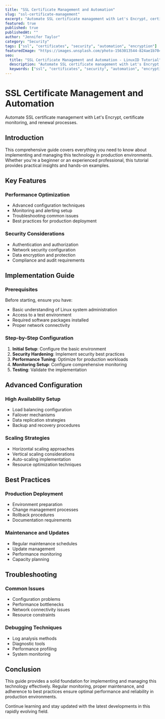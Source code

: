 ```yaml
---
title: "SSL Certificate Management and Automation"
slug: "ssl-certificate-management"
excerpt: "Automate SSL certificate management with Let's Encrypt, certificate monitoring, and renewal processes."
featured: true
published: true
publishedAt: ""
author: "Jennifer Taylor"
category: "Security"
tags: ["ssl", "certificates", "security", "automation", "encryption"]
featuredImage: "https://images.unsplash.com/photo-1563013544-824ae1b704d3?w=800&h=400&fit=crop&crop=center"
seo:
  title: "SSL Certificate Management and Automation - LinuxID Tutorial"
  description: "Automate SSL certificate management with Let's Encrypt, certificate monitoring, and renewal processes."
  keywords: ["ssl", "certificates", "security", "automation", "encryption"]
---
```


# SSL Certificate Management and Automation

Automate SSL certificate management with Let's Encrypt, certificate monitoring, and renewal processes.

## Introduction

This comprehensive guide covers everything you need to know about implementing and managing this technology in production environments. Whether you're a beginner or an experienced professional, this tutorial provides practical insights and hands-on examples.

## Key Features

### Performance Optimization
- Advanced configuration techniques
- Monitoring and alerting setup
- Troubleshooting common issues
- Best practices for production deployment

### Security Considerations
- Authentication and authorization
- Network security configuration
- Data encryption and protection
- Compliance and audit requirements

## Implementation Guide

### Prerequisites
Before starting, ensure you have:
- Basic understanding of Linux system administration
- Access to a test environment
- Required software packages installed
- Proper network connectivity

### Step-by-Step Configuration
1. **Initial Setup**: Configure the basic environment
2. **Security Hardening**: Implement security best practices
3. **Performance Tuning**: Optimize for production workloads
4. **Monitoring Setup**: Configure comprehensive monitoring
5. **Testing**: Validate the implementation

## Advanced Configuration

### High Availability Setup
- Load balancing configuration
- Failover mechanisms
- Data replication strategies
- Backup and recovery procedures

### Scaling Strategies
- Horizontal scaling approaches
- Vertical scaling considerations
- Auto-scaling implementation
- Resource optimization techniques

## Best Practices

### Production Deployment
- Environment preparation
- Change management processes
- Rollback procedures
- Documentation requirements

### Maintenance and Updates
- Regular maintenance schedules
- Update management
- Performance monitoring
- Capacity planning

## Troubleshooting

### Common Issues
- Configuration problems
- Performance bottlenecks
- Network connectivity issues
- Resource constraints

### Debugging Techniques
- Log analysis methods
- Diagnostic tools
- Performance profiling
- System monitoring

## Conclusion

This guide provides a solid foundation for implementing and managing this technology effectively. Regular monitoring, proper maintenance, and adherence to best practices ensure optimal performance and reliability in production environments.

Continue learning and stay updated with the latest developments in this rapidly evolving field.
